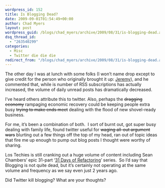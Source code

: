 ```yaml
---
wordpress_id: 152
title: Is Blogging Dead?
date: 2009-09-01T01:54:49+00:00
author: Chad Myers
layout: post
wordpress_guid: /blogs/chad_myers/archive/2009/08/31/is-blogging-dead.aspx
dsq_thread_id:
  - "263540299"
categories:
  - Misc
  - Twitter die die die
redirect_from: "/blogs/chad_myers/archive/2009/08/31/is-blogging-dead.aspx/"
---
```

The other day I was at lunch with some folks (I won’t name drop except to give credit for the person who originally brought it up: [Jeremy](http://codebetter.com/blogs/jeremy.miller/)), and he commented that, while is number of RSS subscriptions has actually increased, the volume of daily unread posts has dramatically decreased.

I’ve heard others attribute this to twitter. Also, perhaps the <strike>dragging economy</strike> rampaging economic recovery could be keeping people extra busy <strike>trying to make ends meet</strike> dealing with the flood of new shovel-ready business.

For me, it’s been a combination of both.&#160; I sort of burnt out, got super busy dealing with family life, found twitter useful for <strike>waging all-out argument wars</strike> blurting out a few things off the top of my head, ran out of topic ideas that fire me up enough to pump out blog posts I thought were worthy of sharing.

Los Techies is still cranking out a huge volume of content including Sean Chambers’ epic 31-part ‘[31 Days of Refactoring](http://www.lostechies.com/blogs/sean_chambers/archive/2009/07/31/31-days-of-refactoring.aspx)’ series.&#160; So I’d say that Blogging is not quite dead, but it’s certainly not operating at the same volume and frequency as we say even just 2 years ago.

Did Twitter kill blogging? What are your thoughts?